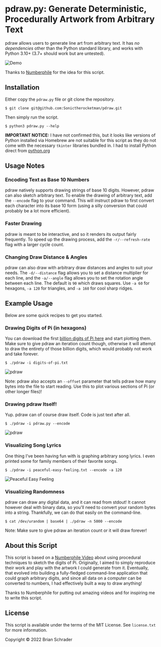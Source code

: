 # pdraw.py: Generate Deterministic, Procedurally Artwork from Arbitrary Text

pdraw allows users to generate line art from arbitrary text. It has *no dependencies* other than the Python standard library, and works with Python 3.10+ (3.7+ should work but are untested).

![Demo](img/pdraw.gif)

Thanks to [Numberphile][1] for the idea for this script.

## Installation

Either copy the `pdraw.py` file or git clone the repository.

```
$ git clone git@github.com:Sonictherocketman/pdraw.git
```

Then simply run the script.

```
$ python3 pdraw.py --help
```

**IMPORTANT NOTICE:** I have not confirmed this, but it looks like versions of Python installed via Homebrew are not suitable for this script as they do not come with the necessary `tkinter` libraries bundled in. I had to install Python direct from [python.org](https://www.python.org/downloads/release/python-3100/)


## Usage Notes


### Encoding Text as Base 10 Numbers

pdraw natively supports drawing strings of base 10 digits. However, pdraw can also sketch arbitrary text. To enable the drawing of arbitrary text, add the `--encode` flag to your command. This will instruct pdraw to first convert each character into its base 10 form (using a silly conversion that could probably be a lot more efficient).


### Faster Drawing

pdraw is meant to be interactive, and so it renders its output fairly frequently. To speed up the drawing process, add the `-r/--refresh-rate` flag with a larger cycle count.


### Changing Draw Distance & Angles

pdraw can also draw with arbitrary draw distances and angles to suit your needs. The `-d/--distance` flag allows you to set a distance multiplier for each line, and the `-a/--angle` flag allows you to set the rotation angle between each line. The default is `90` which draws squares. Use `-a 60` for hexagons, `-a 120` for triangles, and `-a 160` for cool sharp ridges.


## Example Usage

Below are some quick recipes to get you started.

### Drawing Digits of Pi (in hexagons)

You can download the first [billion digits of Pi here](https://stuff.mit.edu/afs/sipb/contrib/pi/) and start plotting them. Make sure to give pdraw an iteration count though, otherwise it will attempt to draw the entirety of those billion digits, which would probably not work and take forever.

```
$ ./pdraw -i digits-of-pi.txt

```

![pdraw](img/pi-5000-2000-hex.png)

Note: pdraw also accepts an `--offset` parameter that tells pdraw how many bytes into the file to start reading. Use this to plot various sections of Pi (or other longer files)!


### Drawing pdraw Itself!

Yup. pdraw can of course draw itself. Code is just text after all.

```
$ ./pdraw -i pdraw.py --encode
```

![pdraw](img/pdraw.png)


### Visualizing Song Lyrics

One thing I've been having fun with is graphing arbitrary song lyrics. I even printed some for family members of their favorite songs.

```
$ ./pdraw -i peaceful-easy-feeling.txt --encode -a 120
```

![Peaceful Easy Feeling](img/peaceful-easy-feeling.triangles.png)


### Visualizing Randomness

pdraw can draw any digital data, and it can read from stdout! It cannot however deal with binary data, so you'll need to convert your random bytes into a string. Thankfully, we can do that easily on the command-line.

```
$ cat /dev/urandom | base64 | ./pdraw -n 5000 --encode
```

Note: Make sure to give pdraw an iteration count or it will draw forever!


## About this Script

This script is based on a [Numberphile Video][1] about using procedural techniques to sketch the digits of Pi. Originally, I aimed to simply reproduce their work and play with the artwork I could generate from it. Eventually, that evolved into building a fully-fledged command-line application that could graph arbitrary digits, and since all data on a computer can be converted to numbers, I had effectively built a way to draw anything!

Thanks to Numberphile for putting out amazing videos and for inspiring me to write this script.


## License

This script is available under the terms of the MIT License. See `license.txt` for more information.

Copyright © 2022 Brian Schrader

[1]: https://www.youtube.com/watch?v=tkC1HHuuk7c
